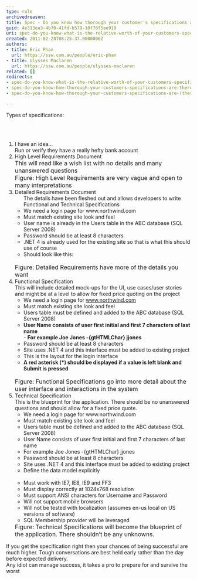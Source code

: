 ```yaml
---
type: rule
archivedreason: 
title: Spec - Do you know how thorough your customer's specifications are? (There are 5 levels)
guid: 4e313ea3-4b70-41fd-b579-10f76f5ee919
uri: spec-do-you-know-what-is-the-relative-worth-of-your-customers-specifications-there-are-5-levels
created: 2011-02-28T08:25:37.0000000Z
authors:
- title: Eric Phan
  url: https://ssw.com.au/people/eric-phan
- title: Ulysses Maclaren
  url: https://ssw.com.au/people/ulysses-maclaren
related: []
redirects:
- spec-do-you-know-what-is-the-relative-worth-of-your-customers-specifications-(there-are-5-levels)
- spec-do-you-know-how-thorough-your-customers-specifications-are-there-are-5-levels
- spec-do-you-know-how-thorough-your-customers-specifications-are-(there-are-5-levels)

---
```



Types of specifications&#58;

<br><excerpt class='endintro'></excerpt><br>

  <ol>
    <li>I have an idea… <br>
    Run or verify they have a really hefty bank account </li>
    <li>High Level Requirements Document<br>
    <font class="ms-rteCustom-GreyBox" size="+0">This will read like a wish list with no details and many unanswered questions<br>
    </font><font class="ms-rteCustom-FigureNormal" size="+0">Figure&#58; High Level Requirements are very vague and open to many interpretations</font> </li>
    <li>Detailed Requirements Document<br>
    <ul class="ms-rteCustom-GreyBox">The details have been fleshed out and allows developers to write Functional and Technical Specifications<br>
        <li>We need a login page for www.northwind.com </li>
        <li>Must match existing site look and feel </li>
        <li>User name is already in the Users table in the ABC database (SQL Server 2008) </li>
        <li>Password should be at least 8 characters </li>
        <li>.NET 4 is already used for the existing site so that is what this should use of course </li>
        <li>Should look like this&#58;<br>
        <img alt="" src="/Management/RulesToBetterProjectManagement/PublishingImages/LoginInterface.jpg" /> </li>
    </ul>
    <font class="ms-rteCustom-FigureNormal" size="+0">Figure&#58; Detailed Requirements have more of the details you want </font></li>
    <li>Functional Specification <br>
    This will include detailed mock-ups for the UI, use cases/user stories and might be at a level to allow for fixed price quoting on the project
    <ul class="ms-rteCustom-GreyBox">
        <li>We need a login page for <a shape="rect" href="http&#58;//www.northwind.com/">www.northwind.com</a> </li>
        <li>Must match existing site look and feel </li>
        <li>Users table must be defined and added to the ABC database (SQL Server 2008) </li>
        <li><b>User Name consists of user first initial and first 7 characters of last name</b><br>
        - <b>For example Joe Jones -{gtHTMLChar} jjones</b> </li>
        <li>Password should be at least 8 characters </li>
        <li>Site uses .NET 4 and this interface must be added to existing project </li>
        <li>This is the layout for the login interface </li>
        <li><b>A red asterisk (*) should be displayed if a value is left blank and Submit is pressed</b><br>
        <img alt="" src="/Management/RulesToBetterProjectManagement/PublishingImages/LoginInterface.jpg" /> </li>
    </ul>
    <font class="ms-rteCustom-FigureNormal" size="+0">Figure&#58; Functional Specifications go into more detail about the user interface and interactions in the system </font></li>
    <li>Technical Specification <br>
    This is the blueprint for the application. There should be no unanswered questions and should allow for a fixed price quote.
    <ul class="ms-rteCustom-GreyBox">
        <li>We need a login page for www.northwind.com </li>
        <li>Must match existing site look and feel </li>
        <li>Users table must be defined and added to the ABC database (SQL Server 2008) </li>
        <li>User Name consists of user first initial and first 7 characters of last name </li>
        <li>For example Joe Jones -{gtHTMLChar} jjones </li>
        <li>Password should be at least 8 characters </li>
        <li>Site uses .NET 4 and this interface must be added to existing project </li>
        <li>Define the data model explicitly<br>
        <img alt="" src="/Management/RulesToBetterProjectManagement/PublishingImages/Table.jpg" /> </li>
        <li>Must work with IE7, IE8, IE9 and FF3 </li>
        <li>Must display correctly at 1024x768 resolution </li>
        <li>Must support ANSI characters for Username and Password </li>
        <li>Will not support mobile browsers </li>
        <li>Will not be tested with localization (assumes en-us local on US versions of software) </li>
        <li>SQL Membership provider will be leveraged </li>
    </ul>
    <font class="ms-rteCustom-FigureNormal" size="+0">Figure&#58; Technical Specifications will become the blueprint of the application. There shouldn’t be any unknowns. </font></li>
</ol>
<p>If you get the specification right then your chances of being successful are much higher. Tough conversations are best held early rather than the day before expected delivery. <br>
Any idiot can manage success, it takes a pro to prepare for and survive the worst </p>



